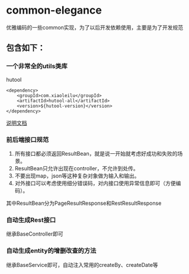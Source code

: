 # common-elegance
优雅编码的一些common实现，为了以后开发依赖使用，主要是为了开发规范

## 包含如下：

### 一个非常全的utils类库
hutool

```
<dependency>
	<groupId>com.xiaoleilu</groupId>
	<artifactId>hutool-all</artifactId>
	<version>${hutool-version}</version>
</dependency>
```
[说明文档](http://hutool.mydoc.io/) 

### 前后端接口规范
1. 所有接口都必须返回ResultBean，就是说一开始就考虑好成功和失败的场景。
2. ResultBean只允许出现在controller，不允许到处传。
3. 不要出现map，json等这种复杂对象做为输入和输出。
4. 对外接口可以考虑使用细分错误码，对内接口使用异常信息即可（方便编码）。

其中ResultBean分为PageResultResponse和RestResultResponse

### 自动生成Rest接口
继承BaseController即可

### 自动生成entity的增删改查的方法
继承BaseService即可，自动注入常用的createBy、createDate等

